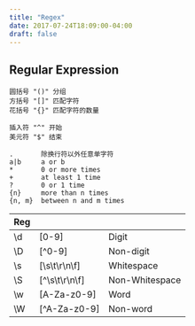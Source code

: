 ```yaml
---
title: "Regex"
date: 2017-07-24T18:09:00-04:00
draft: false
---
```


## Regular Expression

```
圆括号 "()" 分组
方括号 "[]" 匹配字符
花括号 "{}" 匹配字符的数量

插入符 "^" 开始
美元符 "$" 结束
```

```
.		除换行符以外任意单字符
a|b		a or b
*		0 or more times
+		at least 1 time
?		0 or 1 time
{n}		more than n times
{n, m}	between n and m times
```

| Reg  |               |                |
| ---- | ------------- | -------------- |
| \d   | [0-9]         | Digit          |
| \D   | [^0-9]        | Non-digit      |
| \s   | [\s\t\r\n\f]  | Whitespace     |
| \S   | [^\s\t\r\n\f] | Non-Whitespace |
| \w   | [A-Za-z0-9]   | Word           |
| \W   | [^A-Za-z0-9]  | Non-word       |
